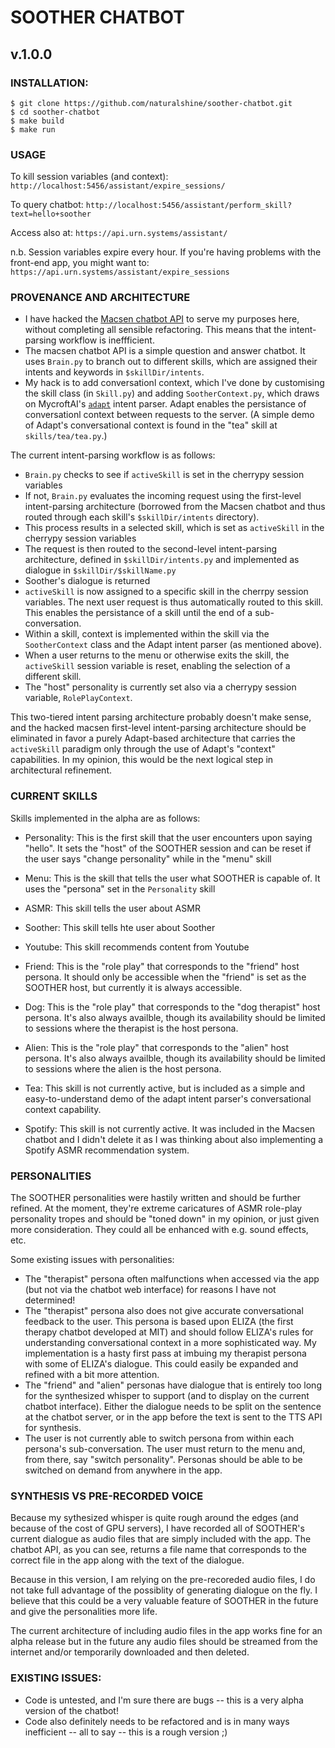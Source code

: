 # SOOTHER CHATBOT
## v.1.0.0

### INSTALLATION:
 
```
$ git clone https://github.com/naturalshine/soother-chatbot.git
$ cd soother-chatbot
$ make build
$ make run
```

### USAGE

To kill session variables (and context):
`http://localhost:5456/assistant/expire_sessions/`

To query chatbot: 
`http://localhost:5456/assistant/perform_skill?text=hello+soother`

Access also at:
`https://api.urn.systems/assistant/`

n.b. Session variables expire every hour. If you're having problems with the front-end app, you might want to: `https://api.urn.systems/assistant/expire_sessions`


### PROVENANCE AND ARCHITECTURE
- I have hacked the [Macsen chatbot API](https://github.com/techiaith/macsen-sgwrsfot) to serve my purposes here, without completing all sensible refactoring. This means that the intent-parsing workflow is ineffficient.
- The macsen chatbot API is a simple question and answer chatbot. It uses `Brain.py` to branch out to different skills, which are assigned their intents and keywords in `$skillDir/intents`.
- My hack is to add conversationl context, which I've done by customising the skill class (in `Skill.py`) and adding `SootherContext.py`, which draws on MycroftAI's [`adapt`](https://mycroft-ai.gitbook.io/docs/mycroft-technologies/adapt) intent parser. Adapt enables the persistance of conversationl context between requests to the server. (A simple demo of Adapt's conversational context is found in the "tea" skill at `skills/tea/tea.py`.)

The current intent-parsing workflow is as follows: 
- `Brain.py` checks to see if `activeSkill` is set in the cherrypy session variables
- If not, `Brain.py` evaluates the incoming request using the first-level intent-parsing architecture (borrowed from the Macsen chatbot and thus routed through each skill's `$skillDir/intents` directory). 
- This process results in a selected skill, which is set as `activeSkill` in the cherrypy session variables
- The request is then routed to the second-level intent-parsing architecture, defined in `$skillDir/intents.py` and implemented as dialogue in `$skillDir/$skillName.py`
- Soother's dialogue is returned
- `activeSkill` is now assigned to a specific skill in the cherrpy session variables. The next user request is thus automatically routed to this skill. This enables the persistance of a skill until the end of a sub-conversation. 
- Within a skill, context is implemented within the skill via the `SootherContext` class and the Adapt intent parser (as mentioned above). 
- When a user returns to the menu or otherwise exits the skill, the `activeSkill` session variable is reset, enabling the selection of a different skill.
- The "host" personality is currently set also via a cherrypy session variable, `RolePlayContext`.

This two-tiered intent parsing architecture probably doesn't make sense, and the hacked macsen first-level intent-parsing architecture should be eliminated in favor a purely Adapt-based architecture that carries the `activeSkill` paradigm only through the use of Adapt's "context" capabilities. In my opinion, this would be the next logical step in architectural refinement. 


### CURRENT SKILLS

Skills implemented in the alpha are as follows: 
- Personality: This is the first skill that the user encounters upon saying "hello". It sets the "host" of the SOOTHER session and can be reset if the user says "change personality" while in the "menu" skill 
- Menu: This is the skill that tells the user what SOOTHER is capable of. It uses the "persona" set in the `Personality` skill
- ASMR: This skill tells the user about ASMR
- Soother: This skill tells hte user about Soother
- Youtube: This skill recommends content from Youtube
- Friend: This is the "role play" that corresponds to the "friend" host persona. It should only be accessible when the "friend" is set as the SOOTHER host, but currently it is always accessible. 
- Dog: This is the "role play" that corresponds to the "dog therapist" host persona. It's also always availble, though its availability should be limited to sessions where the therapist is the host persona.
- Alien: This is the "role play" that corresponds to the "alien" host persona. It's also always availble, though its availability should be limited to sessions where the alien is the host persona.

- Tea: This skill is not currently active, but is included as a simple and easy-to-understand demo of the adapt intent parser's conversational context capability. 
- Spotify: This skill is not currently active. It was included in the Macsen chatbot and I didn't delete it as I was thinking about also implementing a Spotify ASMR recommendation system. 


### PERSONALITIES

The SOOTHER personalities were hastily written and should be further refined. At the moment, they're extreme caricatures of ASMR role-play personality tropes and should be "toned down" in my opinion, or just given more consideration. They could all be enhanced with e.g. sound effects, etc. 

Some existing issues with personalities: 
- The "therapist" persona often malfunctions when accessed via the app (but not via the chatbot web interface) for reasons I have not determined!
- The "therapist" persona also does not give accurate conversational feedback to the user. This persona is based upon ELIZA (the first therapy chatbot developed at MIT) and should follow ELIZA's rules for understanding conversational context in a more sophisticated way. My implementation is a hasty first pass at imbuing my therapist persona with some of ELIZA's dialogue. This could easily be expanded and refined with a bit more attention. 
- The "friend" and "alien" personas have dialogue that is entirely too long for the synthesized whisper to support (and to display on the current chatbot interface). Either the dialogue needs to be split on the sentence at the chatbot server, or in the app before the text is sent to the TTS API for synthesis. 
- The user is not currently able to switch persona from within each persona's sub-conversation. The user must return to the menu and, from there, say "switch personality". Personas should be able to be switched on demand from anywhere in the app. 


### SYNTHESIS VS PRE-RECORDED VOICE

Because my sythesized whisper is quite rough around the edges (and because of the cost of GPU servers), I have recorded all of SOOTHER's current dialogue as audio files that are simply included with the app. The chatbot API, as you can see, returns a file name that corresponds to the correct file in the app along with the text of the dialogue. 

Because in this version, I am relying on the pre-recoreded audio files, I do not take full advantage of the possiblity of generating dialogue on the fly. I believe that this could be a very valuable feature of SOOTHER in the future and give the personalities more life. 

The current architecture of including audio files in the app works fine for an alpha release but in the future any audio files should be streamed from the internet and/or temporarily downloaded and then deleted. 


### EXISTING ISSUES: 
- Code is untested, and I'm sure there are bugs -- this is a very alpha version of the chatbot!
- Code also definitely needs to be refactored and is in many ways inefficient -- all to say -- this is a rough version ;) 